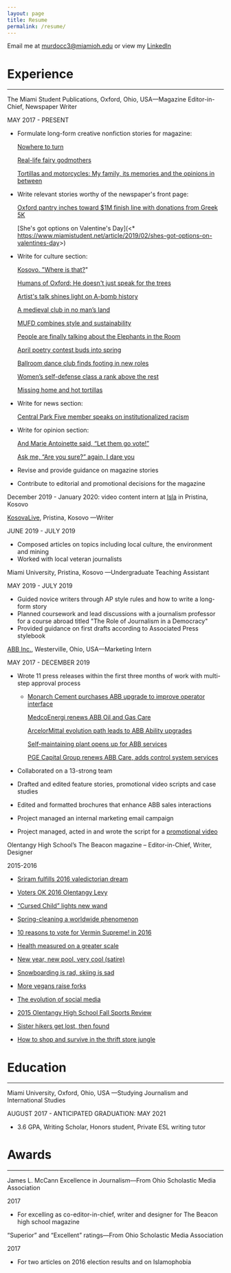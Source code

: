 ```yaml
---
layout: page
title: Resume
permalink: /resume/
---
```

Email me at [murdocc3@miamioh.edu](mailto:murdocc3@miamioh.edu) or view my [LinkedIn](http://www.linkedin.com/in/chloe-m-275197133)



# Experience



- - -



The Miami Student Publications, Oxford, Ohio, USA—Magazine Editor-in-Chief, Newspaper Writer

MAY 2017 - PRESENT

* Formulate long-form creative nonfiction stories for magazine:

  [Nowhere to turn](http://magazine.miamistudent.net/nowhere-to-turn/)

  [Real-life fairy godmothers](http://magazine.miamistudent.net/real-life-fairy-godmothers/)

  [Tortillas and motorcycles: My family, its memories and the opinions in between](http://magazine.miamistudent.net/tortillas-and-motorcycles-my-family-its-memories-and-the-opinions-in-between/)
* Write relevant stories worthy of the newspaper's front page:

  [Oxford pantry inches toward $1M finish line with donations from Greek 5K](https://chloemurdock.com/2019/10/22/oxford-pantry-inches-toward-1m-finish-line-with-donations-from-greek-5k/)

  [She's got options on Valentine's Day](<* <https://www.miamistudent.net/article/2019/02/shes-got-options-on-valentines-day>>)
* Write for culture section:

  [Kosovo. "Where is that?](https://www.miamistudent.net/article/2019/08/discovering-kosovo-great-coffee-better-people-and-a-tangled-history)"

  [Humans of Oxford: He doesn't just speak for the trees](https://www.miamistudent.net/article/2019/10/humans-of-oxford-he-doesnt-just-speak-for-the-trees?ct=content_open&cv=cbox_featured)

  [Artist's talk shines light on A-bomb history](https://www.miamistudent.net/article/2019/09/artists-talk-shines-light-on-a-bomb-history?ct=content_open&cv=cbox_latest)

  [A medieval club in no man’s land](https://miamistudent.net/a-medieval-club-in-no-mans-land/)

  [MUFD combines style and sustainability](https://miamistudent.net/mufd-combines-style-and-sustainability/)

  [People are finally talking about the Elephants in the Room](https://miamistudent.net/people-are-finally-talking-about-the-elephants-in-the-room/)

  [April poetry contest buds into spring](https://miamistudent.net/april-poetry-contest-buds-into-spring/)

  [Ballroom dance club finds footing in new roles](https://miamistudent.net/ballroom-dance-club-finds-footing-in-new-roles/)

  [Women’s self-defense class a rank above the rest](https://miamistudent.net/womens-self-defense-class-a-rank-above-the-rest/)

  [Missing home and hot tortillas](https://miamistudent.net/first-year-shock/)
* Write for news section:

  [Central Park Five member speaks on institutionalized racism](https://miamistudent.net/central-park-five-member-speaks-on-institutionalized-racism/)
* Write for opinion section:

  [And Marie Antoinette said, “Let them go vote!”](https://miamistudent.net/and-marie-antoinette-said-let-them-go-vote/)

  [Ask me, “Are you sure?” again, I dare you](https://miamistudent.net/ask-me-are-you-sure-again-i-dare-you/)
* Revise and provide guidance on magazine stories
* Contribute to editorial and promotional decisions for the magazine

December 2019 - January 2020: video content intern at [Isla](https://www.isla-serve.org/) in Pristina, Kosovo

[KosovaLive](https://www.kosovalive360.com//?s=Chloe+Murdock), Pristina, Kosovo —Writer

JUNE 2019 - JULY 2019

* Composed articles on topics including local culture, the environment and mining
* Worked with local veteran journalists

Miami University, Pristina, Kosovo —Undergraduate Teaching Assistant

MAY 2019 - JULY 2019

* Guided novice writers through AP style rules and how to write a long-form story
* Planned coursework and lead discussions with a journalism professor for a course abroad titled "The Role of Journalism in a Democracy"
* Provided guidance on first drafts according to Associated Press stylebook

[ABB Inc.](http://www.abb.com/), Westerville, Ohio, USA—Marketing Intern

MAY 2017 - DECEMBER 2019

* Wrote 11 press releases within the first three months of work with multi-step approval process



  * [Monarch Cement purchases ABB upgrade to improve operator interface](http://www.abb.com/cawp/seitp202/41e785445f004da8c1258154006c22c3.aspx)

    [MedcoEnergi renews ABB Oil and Gas Care](http://medcoenergi%20renews%20abb%20oil%20and%20gas%20care/)

    [ArcelorMittal evolution path leads to ABB Ability upgrades](http://www.abb.co.in/cawp/seitp202/3f90f076010a97a6c125818600649f83.aspx)

    [Self-maintaining plant opens up for ABB services](http://www.abb.com/cawp/seitp202/fc80eb99040d282bc12582ab0063d059.aspx)

    [PGE Capital Group renews ABB Care, adds control system services](https://new.abb.com/news/detail/5887/pge-capital-group-renews-abb-care-adds-control-systems-services)
* Collaborated on a 13-strong team
* Drafted and edited feature stories, promotional video scripts and case studies
* Edited and formatted brochures that enhance ABB sales interactions
* Project managed an internal marketing email campaign
* Project managed, acted in and wrote the script for a [promotional video](https://www.dropbox.com/s/ut79jmyeimx9tou/ServiceSells%20FINAL%20High%20Quality.mp4?dl=0)

Olentangy High School’s The Beacon magazine – Editor-in-Chief, Writer, Designer

2015-2016 

* [Sriram fulfills 2016 valedictorian dream](https://chloemurdock.github.io/2016/05/01/Sriram-fulfills-2016-validictorian-dream/)


* [Voters OK 2016 Olentangy Levy](https://chloemurdock.github.io/2016/05/01/Voters-ok-olentangy-levy/)
* [“Cursed Child” lights new wand](https://chloemurdock.github.io/2016/03/01/cursed-child-lights/)
* [Spring-cleaning a worldwide phenomenon](https://chloemurdock.github.io/2016/03/01/spring-cleaning-a-worldwide-phenomenon/)
* [10 reasons to vote for Vermin Supreme! in 2016](https://chloemurdock.github.io/2016/02/01/10-Reasons-to-vote-for-Vermin-Supreme/)
* [Health measured on a greater scale](https://chloemurdock.github.io/2016/01/01/Health-measured-on-a-greater-scale/)
* [New year, new pool, very cool (satire)](https://chloemurdock.github.io/2016/01/01/New-year-new-pool-very-coolmd/)
* [Snowboarding is rad, skiing is sad](https://chloemurdock.github.io/2015/12/01/Snowboarding-is-rad-skiing-is-sad/)
* [More vegans raise forks](https://chloemurdock.github.io/2015/12/01/more-vegans-raise-forks/)
* [The evolution of social media](https://chloemurdock.github.io/2015/10/01/The-evolution-of-social-media/)
* [2015 Olentangy High School Fall Sports Review](https://chloemurdock.github.io/2015/09/01/Olentangy-HS-fall-sports-review/)
* [Sister hikers get lost, then found](https://chloemurdock.github.io/2015/09/01/sister-hikers-get-lost/)
* [How to shop and survive in the thrift store jungle](https://chloemurdock.github.io/2015/10/01/How-to-shop-and-survive-in-the-thrift-store-jungle/)

# Education



- - -



Miami University, Oxford, Ohio, USA —Studying Journalism and International Studies

AUGUST 2017 - ANTICIPATED GRADUATION: MAY 2021

* 3.6 GPA, Writing Scholar, Honors student, Private ESL writing tutor

# Awards



- - -



James L. McCann Excellence in Journalism—From Ohio Scholastic Media Association

2017

* For excelling as co-editor-in-chief, writer and designer for The Beacon high school magazine



“Superior” and “Excellent” ratings—From Ohio Scholastic Media Association

2017

* For two articles on 2016 election results and on Islamophobia